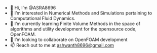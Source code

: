 - 👋 Hi, I’m @ASRA8696
- 👀 I’m interested in Numerical Methods and Simulations pertaining to Computational Fluid Dynamics.
- 🌱 I’m currently learning Finite Volume Methods in the space of algorithms and utility development for the opensource code, OpenFOAM.
- 💞️ I’m looking to collaborate on OpenFOAM development
- 📫 Reach out to me at ashwanth8696@gmail.com

<!---
ASRA8696/ASRA8696 is a ✨ special ✨ repository because its `README.md` (this file) appears on your GitHub profile.
You can click the Preview link to take a look at your changes.
--->
